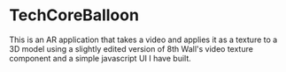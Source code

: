 # TechCoreBalloon
This is an AR application that takes a video and applies it as a texture to a 3D model using a slightly edited version of 8th Wall's video texture component and a simple javascript UI I have built.

